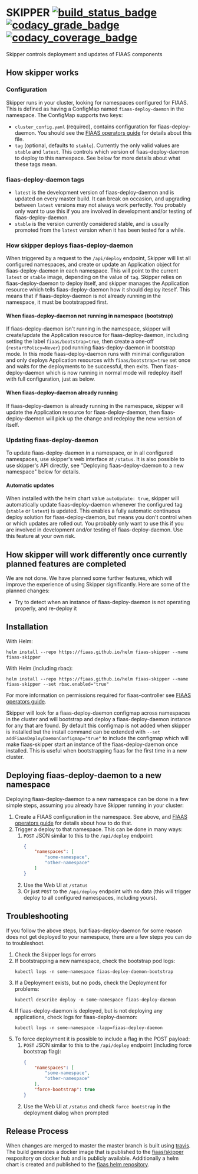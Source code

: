 <!--
Copyright 2017-2019 The FIAAS Authors

Licensed under the Apache License, Version 2.0 (the "License");
you may not use this file except in compliance with the License.
You may obtain a copy of the License at

     http://www.apache.org/licenses/LICENSE-2.0

Unless required by applicable law or agreed to in writing, software
distributed under the License is distributed on an "AS IS" BASIS,
WITHOUT WARRANTIES OR CONDITIONS OF ANY KIND, either express or implied.
See the License for the specific language governing permissions and
limitations under the License.
-->
# SKIPPER [![build_status_badge]][build_status] [![codacy_grade_badge]][codacy_grade] [![codacy_coverage_badge]][codacy_coverage]

Skipper controls deployment and updates of FIAAS components

[build_status_badge]: https://travis-ci.org/fiaas/skipper.svg?branch=master "Build Status"
[build_status]: https://travis-ci.org/fiaas/skipper
[codacy_grade_badge]: https://app.codacy.com/project/badge/Grade/83b7598937694e1b92d706347d5124a3 "Codacy Grade"
[codacy_grade]: https://www.codacy.com/gh/fiaas/skipper/dashboard?utm_source=github.com&amp;utm_medium=referral&amp;utm_content=fiaas/skipper&amp;utm_campaign=Badge_Grade
[codacy_coverage_badge]: https://app.codacy.com/project/badge/Coverage/83b7598937694e1b92d706347d5124a3 "Codacy Coverage"
[codacy_coverage]: https://www.codacy.com/gh/fiaas/skipper/dashboard?utm_source=github.com&utm_medium=referral&utm_content=fiaas/skipper&utm_campaign=Badge_Coverage

## How skipper works

### Configuration
Skipper runs in your cluster, looking for namespaces configured for FIAAS. This is defined as having a ConfigMap named `fiaas-deploy-daemon` in the namespace. The ConfigMap supports two keys:
- `cluster_config.yaml` (required), contains configuration for fiaas-deploy-daemon. You should see the [FIAAS operators guide] for details about this file.
- `tag` (optional, defaults to `stable`). Currently the only valid values are `stable` and `latest`. This controls which version of fiaas-deploy-daemon to deploy to this namespace. See below for more details about what these tags mean.

### fiaas-deploy-daemon tags
- `latest` is the development version of fiaas-deploy-daemon and is updated on every master build. It can break on occasion, and upgrading between `latest` versions may not always work perfectly. You probably only want to use this if you are involved in development and/or testing of fiaas-deploy-daemon.
- `stable` is the version currently considered stable, and is usually promoted from the `latest` version when it has been tested for a while.

### How skipper deploys fiaas-deploy-daemon

When triggered by a request to the `/api/deploy` endpoint, Skipper will list all configured namespaces, and create or update an Application object for fiaas-deploy-daemon in each namespace. This will point to the current `latest` or `stable` image, depending on the value of `tag`.
Skipper relies on fiaas-deploy-daemon to deploy itself, and skipper manages the Application resource which tells fiaas-deploy-daemon how it should deploy iteself. This means that if fiaas-deploy-daemon is not already running in the namespace, it must be bootstrapped first.

#### When fiaas-deploy-daemon not running in namespace (bootstrap)
If fiaas-deploy-daemon isn't running in the namespace, skipper will create/update the Application resource for fiaas-deploy-daemon, including setting the label `fiaas/bootstrap=true`, then create a one-off (`restartPolicy=Never`) pod running fiaas-deploy-daemon in bootstrap mode. In this mode fiaas-deploy-daemon runs with minimal configuration and only deploys Application resources with `fiaas/bootstrap=true` set once and waits for the deployments to be successful, then exits. Then fiaas-deploy-daemon which is now running in normal mode will redeploy itself with full configuration, just as below.

#### When fiaas-deploy-daemon already running
If fiaas-deploy-daemon is already running in the namespace, skipper will update the Application resource for fiaas-deploy-daemon, then fiaas-deploy-daemon will pick up the change and redeploy the new version of itself.

### Updating fiaas-deploy-daemon

To update fiaas-deploy-daemon in a namespace, or in all configured namespaces, use skipper's web interface at `/status`.
It is also possible to use skipper's API directly, see "Deploying fiaas-deploy-daemon to a new namespace" below for details.

#### Automatic updates
When installed with the helm chart value `autoUpdate: true`, skipper will automatically update fiaas-deploy-daemon whenever the configured tag (`stable` or `latest`) is updated. This enables a fully automatic continuous deploy solution for fiaas-deploy-daemon, but means you don't control when or which updates are rolled out. You probably only want to use this if you are involved in development and/or testing of fiaas-deploy-daemon. Use this feature at your own risk.

## How skipper will work differently once currently planned features are completed

We are not done. We have planned some further features, which will improve the experience of using Skipper significantly. Here are some of the planned changes:

* Try to detect when an instance of fiaas-deploy-daemon is not operating properly, and re-deploy it

## Installation

With Helm:

```commandline
helm install --repo https://fiaas.github.io/helm fiaas-skipper --name fiaas-skipper
```

With Helm (including rbac):

```commandline
helm install --repo https://fiaas.github.io/helm fiaas-skipper --name fiaas-skipper --set rbac.enabled="true"
```

For more information on permissions required for fiaas-controller see [FIAAS operators guide].

Skipper will look for a fiaas-deploy-daemon configmap across namespaces in the cluster and will bootstrap and deploy a fiaas-deploy-daemon instance for any that are found. By default this configmap is not added when skipper is installed but the install command can be extended with `--set addFiaasDeployDaemonConfigmap="true"` to include the configmap which will make fiaas-skipper start an instance of the fiaas-deploy-daemon once installed. This is useful when bootstrapping fiaas for the first time in a new cluster.

## Deploying fiaas-deploy-daemon to a new namespace

Deploying fiaas-deploy-daemon to a new namespace can be done in a few simple steps, assuming you already have Skipper running in your cluster:

1. Create a FIAAS configuration in the namespace. See above, and [FIAAS operators guide] for details about how to do that.
2. Trigger a deploy to that namespace. This can be done in many ways:
    1. `POST` JSON similar to this to the `/api/deploy` endpoint:
        ```json
        {
            "namespaces": [
                "some-namespace",
                "other-namespace"
            ]
        }
        ```
    2. Use the Web UI at `/status`
    3. Or just `POST` to the `/api/deploy` endpoint with no data (this will trigger deploy to all configured namespaces, including yours).

## Troubleshooting

If you follow the above steps, but fiaas-deploy-daemon for some reason does not get deployed to your namespace, there are a few steps you can do to troubleshoot.

1. Check the Skipper logs for errors
2. If bootstrapping a new namespace, check the bootstrap pod logs:
    ```commandline
    kubectl logs -n some-namespace fiaas-deploy-daemon-bootstrap
    ```
3. If a Deployment exists, but no pods, check the Deployment for problems:
    ```commandline
    kubectl describe deploy -n some-namespace fiaas-deploy-daemon
    ```
4. If fiaas-deploy-daemon is deployed, but is not deploying any applications, check logs for fiaas-deploy-daemon:
    ```commandline
    kubectl logs -n some-namespace -lapp=fiaas-deploy-daemon
    ```
5. To force deployment it is possible to include a flag in the POST payload:
    1. `POST` JSON similar to this to the `/api/deploy` endpoint (including force bootstrap flag):
        ```json
        {
            "namespaces": [
                "some-namespace",
                "other-namespace"
            ],
            "force-bootstrap": true
        }
        ```
    2. Use the Web UI at `/status` and check `force bootstrap` in the deployment dialog when prompted


[FIAAS operators guide]: https://github.com/fiaas/fiaas-deploy-daemon/blob/master/docs/operator_guide.md

## Release Process

When changes are merged to master the master branch is built using [travis](https://travis-ci.org/fiaas/skipper). The build generates a docker image that is published to the [fiaas/skipper](https://cloud.docker.com/u/fiaas/repository/docker/fiaas/skipper) respository on docker hub and is publicly available.
Additionally a helm chart is created and published to the [fiaas helm repository](https://github.com/fiaas/helm).
